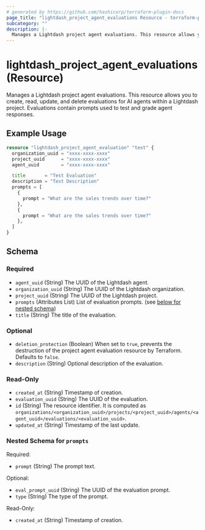 ```yaml
---
# generated by https://github.com/hashicorp/terraform-plugin-docs
page_title: "lightdash_project_agent_evaluations Resource - terraform-provider-lightdash"
subcategory: ""
description: |-
  Manages a Lightdash project agent evaluations. This resource allows you to create, read, update, and delete evaluations for AI agents within a Lightdash project. Evaluations contain prompts used to test and grade agent responses.
---
```


# lightdash_project_agent_evaluations (Resource)

Manages a Lightdash project agent evaluations. This resource allows you to create, read, update, and delete evaluations for AI agents within a Lightdash project. Evaluations contain prompts used to test and grade agent responses.

## Example Usage

```terraform
resource "lightdash_project_agent_evaluation" "test" {
  organization_uuid = "xxxx-xxxx-xxxx"
  project_uuid      = "xxxx-xxxx-xxxx"
  agent_uuid        = "xxxx-xxxx-xxxx"

  title       = "Test Evaluation"
  description = "Test Description"
  prompts = [
    {
      prompt = "What are the sales trends over time?"
    },
    {
      prompt = "What are the sales trends over time?"
    },
  ]
}
```

<!-- schema generated by tfplugindocs -->
## Schema

### Required

- `agent_uuid` (String) The UUID of the Lightdash agent.
- `organization_uuid` (String) The UUID of the Lightdash organization.
- `project_uuid` (String) The UUID of the Lightdash project.
- `prompts` (Attributes List) List of evaluation prompts. (see [below for nested schema](#nestedatt--prompts))
- `title` (String) The title of the evaluation.

### Optional

- `deletion_protection` (Boolean) When set to `true`, prevents the destruction of the project agent evaluation resource by Terraform. Defaults to `false`.
- `description` (String) Optional description of the evaluation.

### Read-Only

- `created_at` (String) Timestamp of creation.
- `evaluation_uuid` (String) The UUID of the evaluation.
- `id` (String) The resource identifier. It is computed as `organizations/<organization_uuid>/projects/<project_uuid>/agents/<agent_uuid>/evaluations/<evaluation_uuid>`.
- `updated_at` (String) Timestamp of the last update.

<a id="nestedatt--prompts"></a>
### Nested Schema for `prompts`

Required:

- `prompt` (String) The prompt text.

Optional:

- `eval_prompt_uuid` (String) The UUID of the evaluation prompt.
- `type` (String) The type of the prompt.

Read-Only:

- `created_at` (String) Timestamp of creation.
